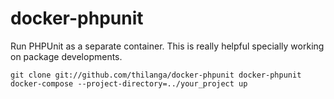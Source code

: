 # docker-phpunit
Run PHPUnit as a separate container. This is really helpful specially working on package developments.

```
git clone git://github.com/thilanga/docker-phpunit docker-phpunit
docker-compose --project-directory=../your_project up
```
